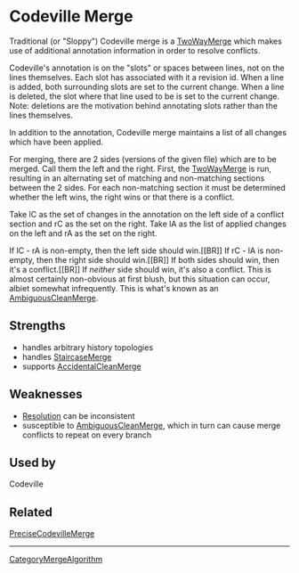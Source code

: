 # Codeville Merge

Traditional (or "Sloppy") Codeville merge is a [TwoWayMerge](TwoWayMerge.md) which makes use of additional annotation information in order to resolve conflicts.

Codeville's annotation is on the "slots" or spaces between lines, not on the lines themselves.  Each slot has associated with it a revision id.  When a line is added, both surrounding slots are set to the current change. When a line is deleted, the slot where that line used to be is set to the current change. Note: deletions are the motivation behind annotating slots rather than the lines themselves.

In addition to the annotation, Codeville merge maintains a list of all changes which have been applied.

For merging, there are 2 sides (versions of the given file) which are to be merged. Call them the left and the right. First, the [TwoWayMerge](TwoWayMerge.md) is run, resulting in an alternating set of matching and non-matching sections between the 2 sides. For each non-matching section it must be determined whether the left wins, the right wins or that there is a conflict.

Take lC as the set of changes in the annotation on the left side of a conflict section and rC as the set on the right. Take lA as the list of applied changes on the left and rA as the set on the right.

If lC - rA is non-empty, then the left side should win.[[BR]]
If rC - lA is non-empty, then the right side should win.[[BR]]
If both sides should win, then it's a conflict.[[BR]]
If _neither_ side should win, it's also a conflict. This is almost certainly non-obvious at first blush, but this situation can occur, albiet somewhat infrequently. This is what's known as an [AmbiguousCleanMerge](AmbiguousCleanMerge.md).

## Strengths

 * handles arbitrary history topologies
 * handles [StaircaseMerge](StaircaseMerge.md)
 * supports [AccidentalCleanMerge](AccidentalCleanMerge.md)

## Weaknesses

 * [Resolution](Resolution.md) can be inconsistent
 * susceptible to [AmbiguousCleanMerge](AmbiguousCleanMerge.md), which in turn can cause merge conflicts to repeat on every branch

## Used by

Codeville

## Related

[PreciseCodevilleMerge](PreciseCodevilleMerge.md)

----

[CategoryMergeAlgorithm](CategoryMergeAlgorithm.md)
